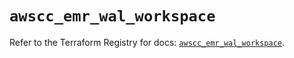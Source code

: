 # `awscc_emr_wal_workspace`

Refer to the Terraform Registry for docs: [`awscc_emr_wal_workspace`](https://registry.terraform.io/providers/hashicorp/awscc/0.70.0/docs/resources/emr_wal_workspace).
